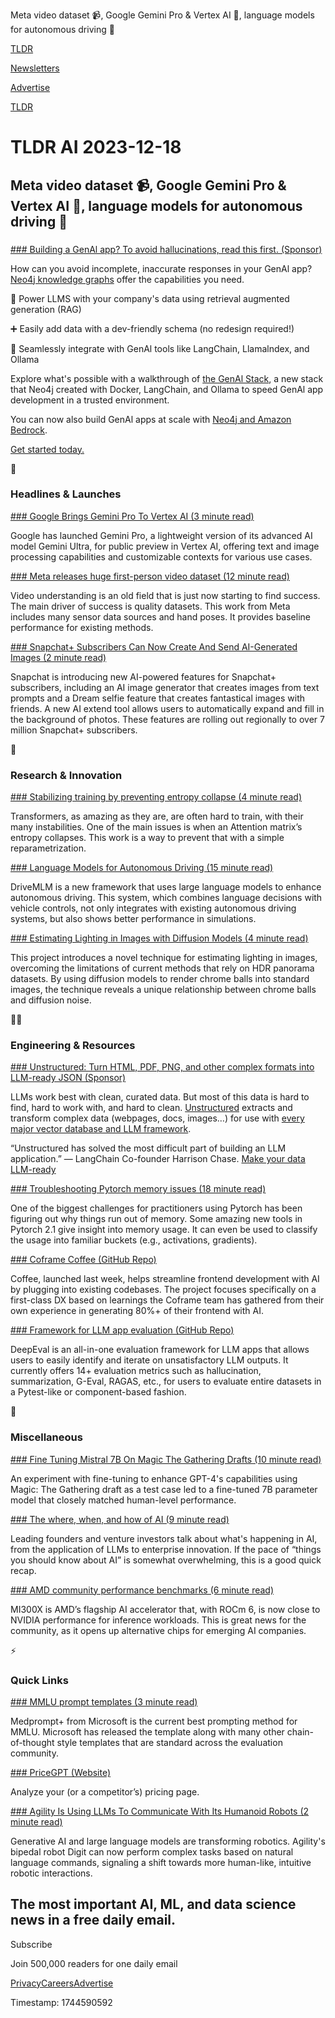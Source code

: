 Meta video dataset 📹, Google Gemini Pro & Vertex AI 🤖, language models for autonomous driving 🚗

[TLDR](/)

[Newsletters](/newsletters)

[Advertise](https://advertise.tldr.tech/)

[TLDR](/)

# TLDR AI 2023-12-18

## Meta video dataset 📹, Google Gemini Pro & Vertex AI 🤖, language models for autonomous driving 🚗

### 

[### Building a GenAl app? To avoid hallucinations, read this first. (Sponsor)](https://urldefense.proofpoint.com/v2/url?u=https-3A__neo4j.com_generativeai_-3F-26utm-5Fcampaign-3DGDB-26utm-5Fcontent-3DAMS-2DDeveloper-2DLeadGeneration-2DGDB-2DeNL-26utm-5Fmedium-3DEmail-26utm-5Fsource-3DTLDR-26utm-5Fjustglobal-3DNA&amp;d=DwMFaQ&amp;c=euGZstcaTDllvimEN8b7jXrwqOf-v5A_CdpgnVfiiMM&amp;r=RMgQ9Q2xVoQtVsxs3iE8BwvVueFeev5-hSZa6PnZ7i8&amp;m=0C9nHfPmsMCs3tAnj-X4U5Fuz5u7roCpM48080WVgyQvEacUPlcHZXSzWyc7JOLM&amp;s=YG2OdlnFwL_YGtRN5fur86pY-8cgCUXlvopLvsmSt-M&amp;e=&amp;utm_source=tldrai)

How can you avoid incomplete, inaccurate responses in your GenAl app? [Neo4j knowledge graphs](https://neo4j.com/generativeai/?utm_campaign=GDB&utm_content=AMS-Developer-LeadGeneration-GDB-eNL&utm_medium=Email&utm_source=TLDR&utm_justglobal=NA) offer the capabilities you need.

🚀 Power LLMS with your company's data using retrieval augmented generation (RAG)

➕ Easily add data with a dev-friendly schema (no redesign required!)

🧩 Seamlessly integrate with GenAl tools like LangChain, Llamalndex, and Ollama

Explore what's possible with a walkthrough of [the GenAl Stack](https://neo4j.com/developer-blog/genai-app-how-to-build/?&utm_campaign=GDB&utm_content=AMS-Developer-LeadGeneration-GDB-eNL&utm_medium=Email&utm_source=TLDR&utm_justglobal=NA), a new stack that Neo4j created with Docker, LangChain, and Ollama to speed GenAl app development in a trusted environment.

You can now also build GenAl apps at scale with [Neo4j and Amazon Bedrock](https://neo4j.com/blog/neo4j-aws-enable-genai/?&utm_campaign=GDB&utm_content=AMS-Developer-LeadGeneration-GDB-eNL&utm_medium=Email&utm_source=TLDR&utm_justglobal=NA).

[Get started today.](https://urldefense.proofpoint.com/v2/url?u=https-3A__neo4j.com_generativeai_-3F-26utm-5Fcampaign-3DGDB-26utm-5Fcontent-3DAMS-2DDeveloper-2DLeadGeneration-2DGDB-2DeNL-26utm-5Fmedium-3DEmail-26utm-5Fsource-3DTLDR-26utm-5Fjustglobal-3DNA&d=DwMFaQ&c=euGZstcaTDllvimEN8b7jXrwqOf-v5A_CdpgnVfiiMM&r=RMgQ9Q2xVoQtVsxs3iE8BwvVueFeev5-hSZa6PnZ7i8&m=0C9nHfPmsMCs3tAnj-X4U5Fuz5u7roCpM48080WVgyQvEacUPlcHZXSzWyc7JOLM&s=YG2OdlnFwL_YGtRN5fur86pY-8cgCUXlvopLvsmSt-M&e=)

🚀

### Headlines & Launches

[### Google Brings Gemini Pro To Vertex AI (3 minute read)](https://techcrunch.com/2023/12/13/google-brings-gemini-pro-to-vertex-ai/?utm_source=tldrai)

Google has launched Gemini Pro, a lightweight version of its advanced AI model Gemini Ultra, for public preview in Vertex AI, offering text and image processing capabilities and customizable contexts for various use cases.

[### Meta releases huge first-person video dataset (12 minute read)](https://ai.meta.com/blog/ego-exo4d-video-learning-perception/?utm_source=tldrai)

Video understanding is an old field that is just now starting to find success. The main driver of success is quality datasets. This work from Meta includes many sensor data sources and hand poses. It provides baseline performance for existing methods.

[### Snapchat+ Subscribers Can Now Create And Send AI-Generated Images (2 minute read)](https://techcrunch.com/2023/12/12/snapchat-subscribers-can-now-create-and-send-ai-generated-images/?utm_source=tldrai)

Snapchat is introducing new AI-powered features for Snapchat+ subscribers, including an AI image generator that creates images from text prompts and a Dream selfie feature that creates fantastical images with friends. A new AI extend tool allows users to automatically expand and fill in the background of photos. These features are rolling out regionally to over 7 million Snapchat+ subscribers.

🧠

### Research & Innovation

[### Stabilizing training by preventing entropy collapse (4 minute read)](https://github.com/apple/ml-sigma-reparam?utm_source=tldrai)

Transformers, as amazing as they are, are often hard to train, with their many instabilities. One of the main issues is when an Attention matrix’s entropy collapses. This work is a way to prevent that with a simple reparametrization.

[### Language Models for Autonomous Driving (15 minute read)](https://arxiv.org/abs/2312.09245v1?utm_source=tldrai)

DriveMLM is a new framework that uses large language models to enhance autonomous driving. This system, which combines language decisions with vehicle controls, not only integrates with existing autonomous driving systems, but also shows better performance in simulations.

[### Estimating Lighting in Images with Diffusion Models (4 minute read)](https://diffusionlight.github.io/?utm_source=tldrai)

This project introduces a novel technique for estimating lighting in images, overcoming the limitations of current methods that rely on HDR panorama datasets. By using diffusion models to render chrome balls into standard images, the technique reveals a unique relationship between chrome balls and diffusion noise.

👨‍💻

### Engineering & Resources

[### Unstructured: Turn HTML, PDF, PNG, and other complex formats into LLM-ready JSON (Sponsor)](https://unstructured.io?utm_source=tldr-ai&amp;utm_medium=newsletter&amp;utm_campaign=tldr-ai_news_Q4_23&amp;utm_content=secondary-12.18.)

LLMs work best with clean, curated data. But most of this data is hard to find, hard to work with, and hard to clean. [Unstructured](https://unstructured.io?utm_source=tldr-ai&utm_medium=newsletter&utm_campaign=tldr-ai_news_Q4_23&utm_content=secondary-12.18.) extracts and transform complex data (webpages, docs, images…) for use with [every major vector database and LLM framework](https://unstructured.io?utm_source=tldr-ai&utm_medium=newsletter&utm_campaign=tldr-ai_news_Q4_23&utm_content=secondary-12.18.).

“Unstructured has solved the most difficult part of building an LLM application.” — LangChain Co-founder Harrison Chase. [Make your data LLM-ready](https://unstructured.io?utm_source=tldr-ai&utm_medium=newsletter&utm_campaign=tldr-ai_news_Q4_23&utm_content=secondary-12.18.)

[### Troubleshooting Pytorch memory issues (18 minute read)](https://pytorch.org/blog/understanding-gpu-memory-1?utm_source=tldrai)

One of the biggest challenges for practitioners using Pytorch has been figuring out why things run out of memory. Some amazing new tools in Pytorch 2.1 give insight into memory usage. It can even be used to classify the usage into familiar buckets (e.g., activations, gradients).

[### Coframe Coffee (GitHub Repo)](https://github.com/Coframe/coffee?utm_source=tldrai)

Coffee, launched last week, helps streamline frontend development with AI by plugging into existing codebases. The project focuses specifically on a first-class DX based on learnings the Coframe team has gathered from their own experience in generating 80%+ of their frontend with AI.

[### Framework for LLM app evaluation (GitHub Repo)](https://github.com/confident-ai/deepeval?utm_source=tldrai)

DeepEval is an all-in-one evaluation framework for LLM apps that allows users to easily identify and iterate on unsatisfactory LLM outputs. It currently offers 14+ evaluation metrics such as hallucination, summarization, G-Eval, RAGAS, etc., for users to evaluate entire datasets in a Pytest-like or component-based fashion.

🎁

### Miscellaneous

[### Fine Tuning Mistral 7B On Magic The Gathering Drafts (10 minute read)](https://generallyintelligent.substack.com/p/fine-tuning-mistral-7b-on-magic-the?utm_source=tldrai)

An experiment with fine-tuning to enhance GPT-4's capabilities using Magic: The Gathering draft as a test case led to a fine-tuned 7B parameter model that closely matched human-level performance.

[### The where, when, and how of AI (9 minute read)](https://www.saastr.com/the-where-when-and-how-of-ai-with-theory-ventures-open-ai-motherduck-and-lamini/?utm_source=tldrai)

Leading founders and venture investors talk about what's happening in AI, from the application of LLMs to enterprise innovation. If the pace of “things you should know about AI” is somewhat overwhelming, this is a good quick recap.

[### AMD community performance benchmarks (6 minute read)](https://community.amd.com/t5/instinct-accelerators/competitive-performance-claims-and-industry-leading-inference/ba-p/652304?utm_source=tldrai)

MI300X is AMD’s flagship AI accelerator that, with ROCm 6, is now close to NVIDIA performance for inference workloads. This is great news for the community, as it opens up alternative chips for emerging AI companies.

⚡️

### Quick Links

[### MMLU prompt templates (3 minute read)](https://github.com/microsoft/promptbase/blob/main/src/promptbase/mmlu/prompt_templates.py?utm_source=tldrai)

Medprompt+ from Microsoft is the current best prompting method for MMLU. Microsoft has released the template along with many other chain-of-thought style templates that are standard across the evaluation community.

[### PriceGPT (Website)](https://www.price-gpt.com?utm_source=tldrai)

Analyze your (or a competitor’s) pricing page.

[### Agility Is Using LLMs To Communicate With Its Humanoid Robots (2 minute read)](https://techcrunch.com/2023/12/14/agility-is-using-large-language-models-to-communicate-with-its-humanoid-robots/?utm_source=tldrai)

Generative AI and large language models are transforming robotics. Agility's bipedal robot Digit can now perform complex tasks based on natural language commands, signaling a shift towards more human-like, intuitive robotic interactions.

## The most important AI, ML, and data science news in a free daily email.

Subscribe

Join 500,000 readers for one daily email

[Privacy](/privacy)[Careers](https://jobs.ashbyhq.com/tldr.tech)[Advertise](/ai/advertise)

Timestamp: 1744590592